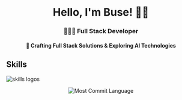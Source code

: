 <h1 align="center"> Hello, I'm Buse! 👋🏻 </h1>
  
  <h3 align="center"> 👩🏻‍💻 Full Stack Developer </h3> 
<h4 align="center"> 🔮 Crafting Full Stack Solutions & Exploring AI Technologies </h4>

## Skills
<img src="https://skillicons.dev/icons?i=java,spring,python,django,js,react,nextjs,c,cpp,firebase,mysql,docker,linux,git,gitlab" alt="skills logos" /> <br>
<p align="center">
  
<img src="https://visitor-badge.laobi.icu/badge?page_id=busekeklik.busekeklik" alt="Most Commit Language" />
</p>

